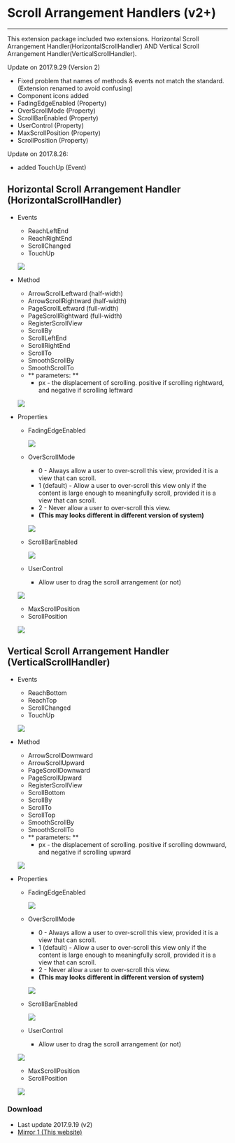 # Scroll Arrangement Handlers (v2+)

---

This extension package included two extensions. Horizontal Scroll Arrangement Handler(HorizontalScrollHandler) AND Vertical Scroll Arrangement Handler(VerticalScrollHandler).

Update on 2017.9.29 (Version 2)  
* Fixed problem that names of methods & events not match the standard. (Extension renamed to avoid confusing)
* Component icons added
* FadingEdgeEnabled (Property)
* OverScrollMode (Property)
* ScrollBarEnabled (Property)
* UserControl (Property)
* MaxScrollPosition (Property)
* ScrollPosition (Property)

Update on 2017.8.26:
* added TouchUp (Event)


## Horizontal Scroll Arrangement Handler (HorizontalScrollHandler)

* Events
  * ReachLeftEnd
  * ReachRightEnd
  * ScrollChanged
  * TouchUp

  ![](../images/ScrollArrangementHandlers/HorizontalScrollHandler.events.png)

* Method
  * ArrowScrollLeftward (half-width)
  * ArrowScrollRightward (half-width)
  * PageScrollLeftward (full-width)
  * PageScrollRightward (full-width)
  * RegisterScrollView
  * ScrollBy
  * ScrollLeftEnd
  * ScrollRightEnd
  * ScrollTo
  * SmoothScrollBy
  * SmoothScrollTo
  * ** parameters: **
    * px - the displacement of scrolling. positive if scrolling rightward, and negative if scrolling leftward

  ![](../images/ScrollArrangementHandlers/HorizontalScrollHandler.methods.png)

* Properties
  * FadingEdgeEnabled  

    ![](../images/ScrollArrangementHandlers/Horizontal_FadingEdge.png)

  * OverScrollMode
    * 0 - Always allow a user to over-scroll this view, provided it is a view that can scroll.
    * 1 (default) - Allow a user to over-scroll this view only if the content is large enough to meaningfully scroll, provided it is a view that can scroll.
    * 2 - Never allow a user to over-scroll this view.
    * **(This may looks different in different version of system)**  
    
    ![](../images/ScrollArrangementHandlers/Horizontal_OverScroll.png)

  * ScrollBarEnabled

    ![](../images/ScrollArrangementHandlers/Horizontal_ScrollBar.png)

  * UserControl
    * Allow user to drag the scroll arrangement (or not)

  ![](../images/ScrollArrangementHandlers/HorizontalScrollHandler.properties.png)  

  * MaxScrollPosition
  * ScrollPosition
  
  ![](../images/ScrollArrangementHandlers/HorizontalScrollHandler.properties2.png)


## Vertical Scroll Arrangement Handler (VerticalScrollHandler)

* Events
  * ReachBottom
  * ReachTop
  * ScrollChanged
  * TouchUp

  ![](../images/ScrollArrangementHandlers/VerticalScrollHandler.events.png)

* Method
  * ArrowScrollDownward
  * ArrowScrollUpward
  * PageScrollDownward
  * PageScrollUpward
  * RegisterScrollView
  * ScrollBottom
  * ScrollBy
  * ScrollTo
  * ScrollTop
  * SmoothScrollBy
  * SmoothScrollTo
  * ** parameters: **
    * px - the displacement of scrolling. positive if scrolling downward, and negative if scrolling upward

  ![](../images/ScrollArrangementHandlers/VerticalScrollHandler.methods.png)

* Properties
  * FadingEdgeEnabled  

    ![](../images/ScrollArrangementHandlers/Vertical_FadingEdge.png)

  * OverScrollMode
    * 0 - Always allow a user to over-scroll this view, provided it is a view that can scroll.
    * 1 (default) - Allow a user to over-scroll this view only if the content is large enough to meaningfully scroll, provided it is a view that can scroll.
    * 2 - Never allow a user to over-scroll this view.
    * **(This may looks different in different version of system)**  
    
    ![](../images/ScrollArrangementHandlers/Vertical_OverScroll.png)

  * ScrollBarEnabled

    ![](../images/ScrollArrangementHandlers/Vertical_ScrollBar.png)
    
  * UserControl
    * Allow user to drag the scroll arrangement (or not)

  ![](../images/ScrollArrangementHandlers/VerticalScrollHandler.properties.png)  

  * MaxScrollPosition
  * ScrollPosition
  
  ![](../images/ScrollArrangementHandlers/VerticalScrollHandler.properties2.png)

### Download
* Last update 2017.9.19 (v2)
* <a href="/aix/cn.colintree.aix.ScrollArrangementHandlers.aix" target="_blank">Mirror 1 (This website)</a>